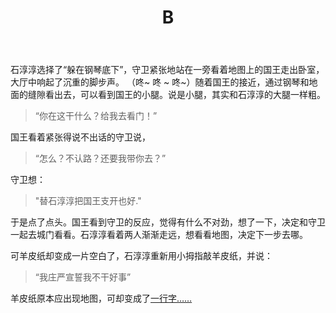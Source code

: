 ﻿---
title: B
tags: 新建,模板,小书匠
renderNumberedHeading: true
grammar_cjkRuby: true
---
石淳淳选择了“躲在钢琴底下”，守卫紧张地站在一旁看着地图上的国王走出卧室，大厅中响起了沉重的脚步声。 （咚~ 咚 ~ 咚~）随着国王的接近，通过钢琴和地面的缝隙看出去，可以看到国王的小腿。说是小腿，其实和石淳淳的大腿一样粗。

> “你在这干什么？给我去看门！”

国王看着紧张得说不出话的守卫说，

> “怎么？不认路？还要我带你去？”

守卫想：

> "替石淳淳把国王支开也好."

于是点了点头。国王看到守卫的反应，觉得有什么不对劲，想了一下，决定和守卫一起去城门看看。石淳淳看着两人渐渐走远，想看看地图，决定下一步去哪。  

可羊皮纸却变成一片空白了，石淳淳重新用小拇指敲羊皮纸，并说：  
> “我庄严宣誓我不干好事”

羊皮纸原本应出现地图，可却变成了[一行字……](https://drinktoomuchsks.github.io/fariy-tale-anding/paper%20GB)